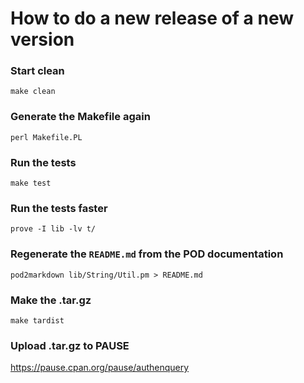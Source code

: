 # How to do a new release of a new version

### Start clean
`make clean`

### Generate the Makefile again
`perl Makefile.PL`

### Run the tests
`make test`

### Run the tests faster
`prove -I lib -lv t/`

### Regenerate the `README.md` from the POD documentation
`pod2markdown lib/String/Util.pm > README.md`

### Make the .tar.gz
`make tardist`

### Upload .tar.gz to PAUSE
https://pause.cpan.org/pause/authenquery

